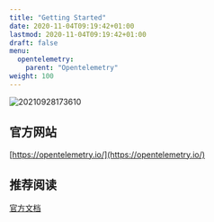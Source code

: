 ```yaml
---
title: "Getting Started"
date: 2020-11-04T09:19:42+01:00
lastmod: 2020-11-04T09:19:42+01:00
draft: false
menu:
  opentelemetry:
    parent: "Opentelemetry"
weight: 100
---
```


![20210928173610](https://cdn.jsdelivr.net/gh/koktlzz/NoteImg@main/20210928173610.png)

## 官方网站

[https://opentelemetry.io/](https://opentelemetry.io/)

## 推荐阅读

[官方文档](https://opentelemetry.io/docs/)
